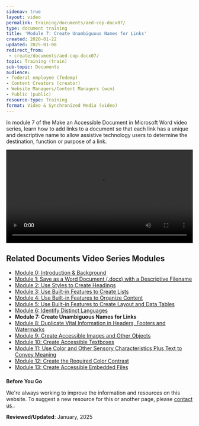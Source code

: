 ```yaml
---
sidenav: true
layout: video
permalink: training/documents/aed-cop-docx07/
type: document training
title: 'Module 7: Create Unambiguous Names for Links'
created: 2020-01-22
updated: 2025-01-08
redirect_from:
 - create/documents/aed-cop-docx07/
topic: Training (train)
sub-topic: Documents
audience:
- federal employee (fedemp)
- Content Creators (creator)
- Website Managers/Content Managers (wcm)
- Public (public)
resource-type: Training
format: Video & Synchronized Media (video)
---
```

In module 7 of the Make an Accessible Document in Microsoft Word video series, learn how to add links to a document so that each link has a unique and descriptive name to allow assistive technology users to determine the destination, function or purpose of a link.

<video controls="controls" data-vscid="3qesx4ovd" style="width:100%"><source src="https://training.section508.gov/assets/videos/aed-cop-docx-07-oc.mp4" type="video/mp4" /></video>

## Related Documents Video Series Modules

  * [Module 0: Introduction & Background][0]
  * [Module 1: Save as a Word Document (.docx) with a Descriptive Filename][1]
  * [Module 2: Use Styles to Create Headings][2]
  * [Module 3: Use Built-in Features to Create Lists][3]
  * [Module 4: Use Built-in Features to Organize Content][4]
  * [Module 5: Use Built-in Features to Create Layout and Data Tables][5]
  * [Module 6: Identify Distinct Languages][6]
  * **Module 7: Create Unambiguous Names for Links**
  * [Module 8: Duplicate Vital Information in Headers, Footers and Watermarks][8]
  * [Module 9: Create Accessible Images and Other Objects][9]
  * [Module 10: Create Accessible Textboxes][10]
  * [Module 11: Use Color and Other Sensory Characteristics Plus Text to Convey Meaning][11]
  * [Module 12: Create the Required Color Contrast][12]
  * [Module 13: Create Accessible Embedded Files][13]

<div class="border-base radius-lg border-1px" style="margin-top: 1.5em;">
<div class="padding-1">
<p class="text-large"><strong>Before You Go</strong></p>
<p>We're always working to improve the information and resources on this website. To suggest a new resource for this or another page, please <a href="mailto:section.508@gsa.gov">contact us
</a>.</p>
</div>
</div>

**Reviewed/Updated**: January, 2025

[0]: {{site.baseurl}}/training/documents/aed-cop-docx00/
[1]: {{site.baseurl}}/training/documents/aed-cop-docx01/
[2]: {{site.baseurl}}/training/documents/aed-cop-docx02/
[3]: {{site.baseurl}}/training/documents/aed-cop-docx03/
[4]: {{site.baseurl}}/training/documents/aed-cop-docx04/
[5]: {{site.baseurl}}/training/documents/aed-cop-docx05/
[6]: {{site.baseurl}}/training/documents/aed-cop-docx06/
[7]: {{site.baseurl}}/training/documents/aed-cop-docx07/
[8]: {{site.baseurl}}/training/documents/aed-cop-docx08/
[9]: {{site.baseurl}}/training/documents/aed-cop-docx09/
[10]: {{site.baseurl}}/training/documents/aed-cop-docx10/
[11]: {{site.baseurl}}/training/documents/aed-cop-docx11/
[12]: {{site.baseurl}}/training/documents/aed-cop-docx12/
[13]: {{site.baseurl}}/training/documents/aed-cop-docx13/